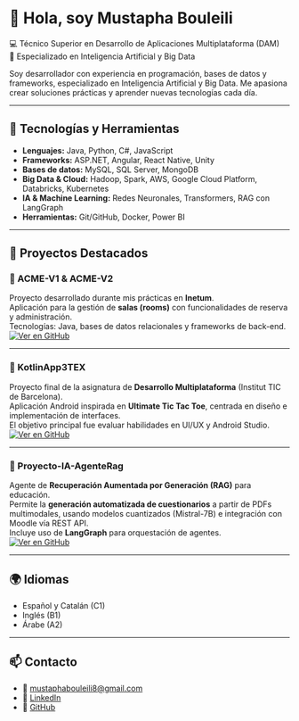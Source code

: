 # 👋 Hola, soy Mustapha Bouleili

💻 Técnico Superior en Desarrollo de Aplicaciones Multiplataforma (DAM)  
🤖 Especializado en Inteligencia Artificial y Big Data  

Soy desarrollador con experiencia en programación, bases de datos y frameworks, especializado en Inteligencia Artificial y Big Data. Me apasiona crear soluciones prácticas y aprender nuevas tecnologías cada día.

---

## 🚀 Tecnologías y Herramientas

- **Lenguajes:** Java, Python, C#, JavaScript  
- **Frameworks:** ASP.NET, Angular, React Native, Unity  
- **Bases de datos:** MySQL, SQL Server, MongoDB  
- **Big Data & Cloud:** Hadoop, Spark, AWS, Google Cloud Platform, Databricks, Kubernetes  
- **IA & Machine Learning:** Redes Neuronales, Transformers, RAG con LangGraph  
- **Herramientas:** Git/GitHub, Docker, Power BI  

---

## 📂 Proyectos Destacados

### 🔹 ACME-V1 & ACME-V2
Proyecto desarrollado durante mis prácticas en **Inetum**.  
Aplicación para la gestión de **salas (rooms)** con funcionalidades de reserva y administración.  
Tecnologías: Java, bases de datos relacionales y frameworks de back-end.  
[![Ver en GitHub](https://img.shields.io/badge/Repositorio-181717?style=for-the-badge&logo=github&logoColor=white)](https://github.com/MustaphaBZ/ACME-V2)

---

### 🔹 KotlinApp3TEX
Proyecto final de la asignatura de **Desarrollo Multiplataforma** (Institut TIC de Barcelona).  
Aplicación Android inspirada en **Ultimate Tic Tac Toe**, centrada en diseño e implementación de interfaces.  
El objetivo principal fue evaluar habilidades en UI/UX y Android Studio.  
[![Ver en GitHub](https://img.shields.io/badge/Repositorio-181717?style=for-the-badge&logo=github&logoColor=white)](https://github.com/MustaphaBZ/KotlinApp3TEX)

---

### 🔹 Proyecto-IA-AgenteRag
Agente de **Recuperación Aumentada por Generación (RAG)** para educación.  
Permite la **generación automatizada de cuestionarios** a partir de PDFs multimodales, usando modelos cuantizados (Mistral-7B) e integración con Moodle vía REST API.  
Incluye uso de **LangGraph** para orquestación de agentes.  
[![Ver en GitHub](https://img.shields.io/badge/Repositorio-181717?style=for-the-badge&logo=github&logoColor=white)](https://github.com/MustaphaBZ/Proyecto-IA-AgenteRag)

---

## 🌍 Idiomas
- Español y Catalán (C1)  
- Inglés (B1)  
- Árabe (A2)  

---

## 📫 Contacto
- 📧 [mustaphabouleili8@gmail.com](mailto:mustaphabouleili8@gmail.com)  
- 💼 [LinkedIn](https://linkedin.com/in/mustapha-bouleili-znasni)
- 🐙 [GitHub](https://github.com/MustaphaBZ)


